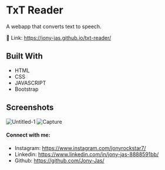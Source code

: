 # TxT Reader

A webapp that converts text to speech.

🔗 Link: https://jony-jas.github.io/txt-reader/

## Built With

* HTML
* CSS
* JAVASCRIPT
* Bootstrap

## Screenshots
![Untitled-1](https://user-images.githubusercontent.com/74784363/114682570-d86bd700-9d2c-11eb-9b7e-8cec764761ef.jpg)
![Capture](https://user-images.githubusercontent.com/74784363/114683334-9000e900-9d2d-11eb-82df-4a23925eb7fe.PNG)


#### Connect with me:
* Instagram: https://www.instagram.com/jonyrockstar7/
* Linkedin: https://www.linkedin.com/in/jony-jas-8888591bb/
* Github: https://github.com/Jony-Jas/
